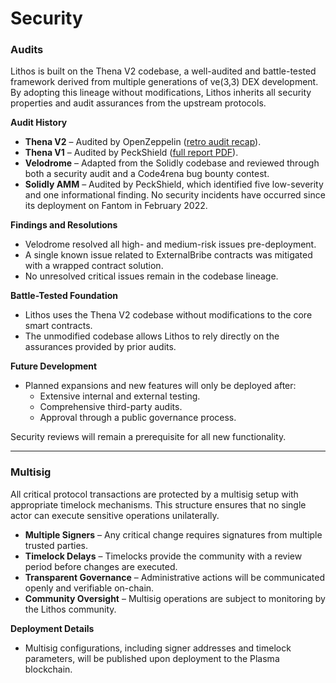 # Security

### Audits

Lithos is built on the Thena V2 codebase, a well-audited and battle-tested framework derived from multiple generations of ve(3,3) DEX development. By adopting this lineage without modifications, Lithos inherits all security properties and audit assurances from the upstream protocols.

**Audit History**

* **Thena V2** – Audited by OpenZeppelin ([retro audit recap](https://blog.openzeppelin.com/retro-thena-audit)).
* **Thena V1** – Audited by PeckShield ([full report PDF](https://github.com/peckshield/publications/blob/master/audit_reports/PeckShield-Audit-Report-Thena-v1.0.pdf)).
* **Velodrome** – Adapted from the Solidly codebase and reviewed through both a security audit and a Code4rena bug bounty contest.
* **Solidly AMM** – Audited by PeckShield, which identified five low-severity and one informational finding. No security incidents have occurred since its deployment on Fantom in February 2022.

**Findings and Resolutions**

* Velodrome resolved all high- and medium-risk issues pre-deployment.
* A single known issue related to ExternalBribe contracts was mitigated with a wrapped contract solution.
* No unresolved critical issues remain in the codebase lineage.

**Battle-Tested Foundation**

* Lithos uses the Thena V2 codebase without modifications to the core smart contracts.
* The unmodified codebase allows Lithos to rely directly on the assurances provided by prior audits.

**Future Development**

* Planned expansions and new features will only be deployed after:
  * Extensive internal and external testing.
  * Comprehensive third-party audits.
  * Approval through a public governance process.

Security reviews will remain a prerequisite for all new functionality.

***

### Multisig

All critical protocol transactions are protected by a multisig setup with appropriate timelock mechanisms. This structure ensures that no single actor can execute sensitive operations unilaterally.

* **Multiple Signers** – Any critical change requires signatures from multiple trusted parties.
* **Timelock Delays** – Timelocks provide the community with a review period before changes are executed.
* **Transparent Governance** – Administrative actions will be communicated openly and verifiable on-chain.
* **Community Oversight** – Multisig operations are subject to monitoring by the Lithos community.

**Deployment Details**

* Multisig configurations, including signer addresses and timelock parameters, will be published upon deployment to the Plasma blockchain.
